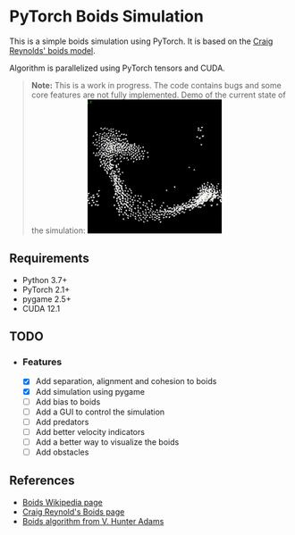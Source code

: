 # PyTorch Boids Simulation

This is a simple boids simulation using PyTorch. It is based on the [Craig Reynolds' boids model](https://en.wikipedia.org/wiki/Boids).

Algorithm is parallelized using PyTorch tensors and CUDA.

> **Note:** This is a work in progress. The code contains bugs and some core features are not fully implemented.
> Demo of the current state of the simulation:
> ![boids](./img/boids.gif)

## Requirements

- Python 3.7+
- PyTorch 2.1+
- pygame 2.5+
- CUDA 12.1

## TODO

- ### Features

  - [x] Add separation, alignment and cohesion to boids
  - [x] Add simulation using pygame
  - [ ] Add bias to boids
  - [ ] Add a GUI to control the simulation
  - [ ] Add predators
  - [ ] Add better velocity indicators
  - [ ] Add a better way to visualize the boids
  - [ ] Add obstacles

## References

- [Boids Wikipedia page](https://en.wikipedia.org/wiki/Boids)
- [Craig Reynold's Boids page](https://www.red3d.com/cwr/boids/)
- [Boids algorithm from V. Hunter Adams](https://vanhunteradams.com/Pico/Animal_Movement/Boids-algorithm.html)